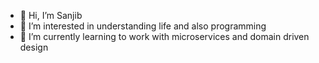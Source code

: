 - 👋 Hi, I’m Sanjib
- 👀 I’m interested in understanding life and also programming
- 🌱 I’m currently learning to work with microservices and domain driven design

<!---
sanz86/sanz86 is a ✨ special ✨ repository because its `README.md` (this file) appears on your GitHub profile.
You can click the Preview link to take a look at your changes.
--->
